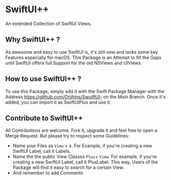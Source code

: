 # SwiftUI++

An extended Collection of SwiftUI Views.

## Why SwiftUI++ ?

As awesome and easy to use SwiftUI is, it's still new and lacks some key Features especially for macOS. This Package is an Attempt to fill the Gaps until SwiftUI offers full Support for the old NSViews and UIViews.

## How to use SwiftUI++ ?

To use this Package, simply add it with the Swift Package Manager with the Address https://github.com/Orijhins/SwuiftUI- on the Main Branch. Once it's added, you can import it as SwiftUIPlus and use it.

## Contribute to SwiftUI++

All Contributions are welcome. Fork it, upgrade it and feel free to open a Merge Request. But please try to respect some Guidelines:
- Name your Files as `View` + s. For Example, if you're creating a new SwiftUI Label, call it Labels.
- Name the the public View Classes `Plus`+ `View`. For example, if you're creating a new SwiftUI Label, call it PlusLabel. This way, Users of the Package will find it easy to search for a certain View. 
- And remember to add Comments
